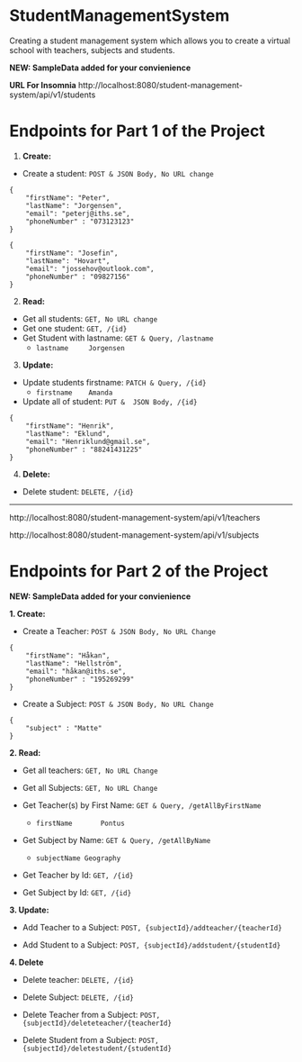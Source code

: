 # StudentManagementSystem
Creating a student management system which allows you to create a virtual school with teachers, subjects and students.


**NEW: SampleData added for your convienience**

**URL For Insomnia** 
http://localhost:8080/student-management-system/api/v1/students


# Endpoints for Part 1 of the Project


1. **Create:**
- Create a student: `POST & JSON Body, No URL change`
```
{
	"firstName": "Peter",
	"lastName": "Jorgensen",
	"email": "peterj@iths.se",
	"phoneNumber" : "073123123"
}

{
	"firstName": "Josefin",
	"lastName": "Hovart",
	"email": "jossehov@outlook.com",
	"phoneNumber" : "09827156"
}
```

2. **Read:**
- Get all students: `GET, No URL change`
- Get one student: `GET, /{id}`
- Get Student with lastname: `GET & Query, /lastname`
  - ``lastname     Jorgensen``

3. **Update:**
- Update students firstname: `PATCH & Query, /{id}`
  - ``firstname    Amanda`` 
-  Update all of student: `PUT &  JSON Body, /{id}`
```
{
	"firstName": "Henrik",
	"lastName": "Eklund",
	"email": "Henriklund@gmail.se",
	"phoneNumber" : "88241431225"
}
```

4. **Delete:**
- Delete student: `DELETE, /{id}` 

---------------------------------------------------------------

http://localhost:8080/student-management-system/api/v1/teachers

http://localhost:8080/student-management-system/api/v1/subjects

# Endpoints for Part 2 of the Project

**NEW: SampleData added for your convienience**


**1. Create:**
- Create a Teacher: `POST & JSON Body, No URL Change`
```
{
	"firstName": "Håkan",
	"lastName": "Hellström",
	"email": "håkan@iths.se",
	"phoneNumber" : "195269299"
}
```
- Create a Subject: `POST & JSON Body, No URL Change`
```
{
	"subject" : "Matte"
}
```

**2. Read:**
- Get all teachers: `GET, No URL Change`
- Get all Subjects: `GET, No URL Change`

- Get Teacher(s) by First Name: `GET & Query, /getAllByFirstName `
	- ``firstName		Pontus`` 
- Get Subject by Name: `GET & Query, /getAllByName`
	- ``subjectName	Geography`` 


- Get Teacher by Id: `GET, /{id}`
- Get Subject by Id: `GET, /{id}`

**3. Update:**
- Add Teacher to a Subject: `POST, {subjectId}/addteacher/{teacherId}`

- Add Student to a Subject: `POST, {subjectId}/addstudent/{studentId}`


**4. Delete**
- Delete teacher: `DELETE, /{id}`
- Delete Subject: `DELETE, /{id}`

- Delete Teacher from a Subject: `POST, {subjectId}/deleteteacher/{teacherId}`
- Delete Student from a Subject: `POST, {subjectId}/deletestudent/{studentId}`
